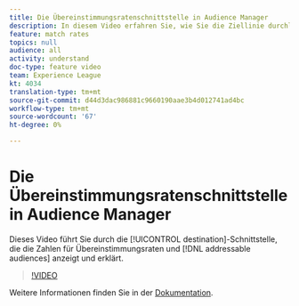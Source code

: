 ```yaml
---
title: Die Übereinstimmungsratenschnittstelle in Audience Manager
description: In diesem Video erfahren Sie, wie Sie die Ziellinie durchlaufen und die mit Übereinstimmungsraten und adressierbaren Audiencen verbundenen Zahlen anzeigen und erklären.
feature: match rates
topics: null
audience: all
activity: understand
doc-type: feature video
team: Experience League
kt: 4034
translation-type: tm+mt
source-git-commit: d44d3dac986881c9660190aae3b4d012741ad4bc
workflow-type: tm+mt
source-wordcount: '67'
ht-degree: 0%

---
```



# Die Übereinstimmungsratenschnittstelle in Audience Manager

Dieses Video führt Sie durch die [!UICONTROL destination]-Schnittstelle, die die Zahlen für Übereinstimmungsraten und [!DNL addressable audiences] anzeigt und erklärt.

>[!VIDEO](https://video.tv.adobe.com/v/29831/?quality=12)

Weitere Informationen finden Sie in der [Dokumentation](https://docs.adobe.com/help/en/audience-manager/user-guide/features/addressable-audiences.html).
